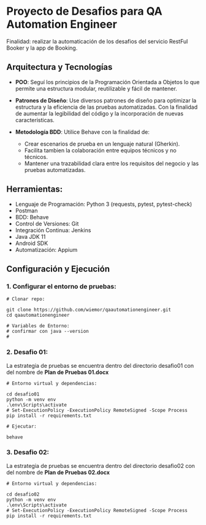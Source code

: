 # Proyecto de Desafios para QA Automation Engineer

Finalidad: realizar la automaticación de los desafios del servicio RestFul Booker y la app de Booking.

## Arquitectura y Tecnologías

- **POO**: Seguí los principios de la Programación Orientada a Objetos  lo que permite una estructura modular, reutilizable y fácil de mantener.

- **Patrones de Diseño**: Use diversos patrones de diseño para optimizar la estructura y la eficiencia de las pruebas automatizadas. Con la finalidad de aumentar la legibilidad del código y la incorporación de nuevas caracteristicas.

- **Metodología BDD**: Utilice Behave con la finalidad de:

  - Crear escenarios de prueba en un lenguaje natural (Gherkin).
  - Facilita tambien la colaboración entre equipos técnicos y no técnicos.
  - Mantener una trazabilidad clara entre los requisitos del negocio y las pruebas automatizadas.

## Herramientas:

- Lenguaje de Programación: Python 3 (requests, pytest, pytest-check)
- Postman
- BDD: Behave
- Control de Versiones: Git
- Integración Continua: Jenkins
- Java JDK 11
- Android SDK
- Automatización: Appium

## Configuración y Ejecución

### 1. Configurar el entorno de pruebas:

```
# Clonar repo:

git clone https://github.com/wiemor/qaautomationengineer.git
cd qaautomationengineer
```

```
# Variables de Entorno:
# confirmar con java --version
# 
```

### 2. Desafio 01:

La estrategia de pruebas se encuentra dentro del directorio desafio01 con del nombre de **Plan de Pruebas 01.docx** 

```
# Entorno virtual y dependencias:

cd desafio01
python -m venv env
.\env\Scripts\activate
# Set-ExecutionPolicy -ExecutionPolicy RemoteSigned -Scope Process
pip install -r requirements.txt
```

```
# Ejecutar:

behave
```

### 3. Desafio 02:

La estrategia de pruebas se encuentra dentro del directorio desafio02 con del nombre de **Plan de Pruebas 02.docx** 

```
# Entorno virtual y dependencias:

cd desafio02
python -m venv env
.\env\Scripts\activate
# Set-ExecutionPolicy -ExecutionPolicy RemoteSigned -Scope Process
pip install -r requirements.txt
```